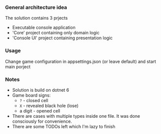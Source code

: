 ### General architecture idea

The solution contains 3 prjects
* Executable console application
* 'Core' project containing only domain logic
* 'Console UI' project containing presentation logic

### Usage
Change game configuration in appsettings.json (or leave default) and start main porject

### Notes
* Solution is build on dotnet 6
* Game board signs:
    * `?` - closed cell
    * `X` - revealed black hole (lose)
    * a digit - opened cell
* There are cases with multiple types inside one file. It was done consciously for convenience.
* There are some TODOs left which I'm lazy to finish